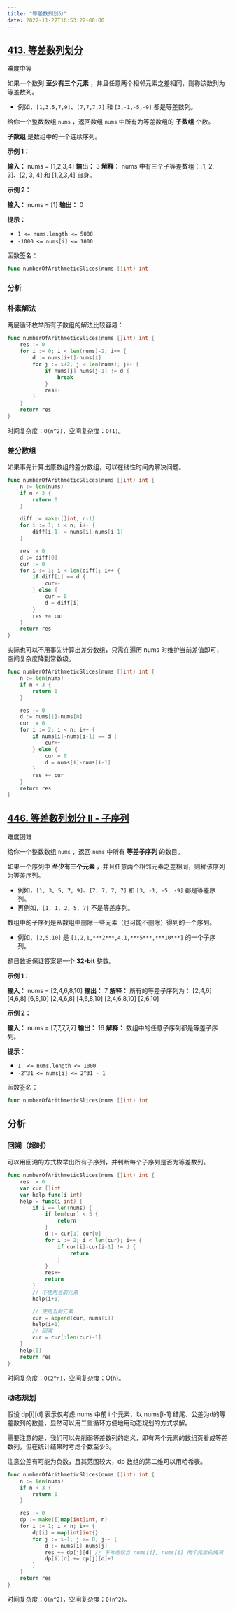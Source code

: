 ```yaml
---
title: "等差数列划分"
date: 2022-11-27T16:53:22+08:00
---
```


## [413. 等差数列划分](https://leetcode.cn/problems/arithmetic-slices/)

难度中等

如果一个数列 **至少有三个元素** ，并且任意两个相邻元素之差相同，则称该数列为等差数列。

- 例如，`[1,3,5,7,9]`、`[7,7,7,7]` 和 `[3,-1,-5,-9]` 都是等差数列。

给你一个整数数组 `nums` ，返回数组 `nums` 中所有为等差数组的 **子数组** 个数。

**子数组** 是数组中的一个连续序列。

**示例 1：**

**输入：** nums = [1,2,3,4]
**输出：** 3
**解释：** nums 中有三个子等差数组：[1, 2, 3]、[2, 3, 4] 和 [1,2,3,4] 自身。

**示例 2：**

**输入：** nums = [1]
**输出：** 0

**提示：**

- `1 <= nums.length <= 5000`
- `-1000 <= nums[i] <= 1000`

函数签名：

```go
func numberOfArithmeticSlices(nums []int) int
```

### 分析

### 朴素解法

两层循环枚举所有子数组的解法比较容易：

```go
func numberOfArithmeticSlices(nums []int) int {
    res := 0
    for i := 0; i < len(nums)-2; i++ {
        d := nums[i+1]-nums[i]
        for j := i+2; j < len(nums); j++ {
            if nums[j]-nums[j-1] != d {
                break
            }
            res++
        }
    }
    return res
}
```

时间复杂度：`O(n^2)`，空间复杂度：`O(1)`。

### 差分数组

如果事先计算出原数组的差分数组，可以在线性时间内解决问题。

```go
func numberOfArithmeticSlices(nums []int) int {
    n := len(nums)
    if n < 3 {
        return 0
    }

    diff := make([]int, n-1)
    for i := 1; i < n; i++ {
        diff[i-1] = nums[i]-nums[i-1]
    }

    res := 0
    d := diff[0]
    cur := 0
    for i := 1; i < len(diff); i++ {
        if diff[i] == d {
            cur++
        } else {
            cur = 0
            d = diff[i]
        }
        res += cur
    }
    return res
}
```

实际也可以不用事先计算出差分数组，只需在遍历 nums 时维护当前差值即可，空间复杂度降到常数级。

```go
func numberOfArithmeticSlices(nums []int) int {
    n := len(nums)
    if n < 3 {
        return 0
    }

    res := 0
    d := nums[1]-nums[0]
    cur := 0
    for i := 2; i < n; i++ {
        if nums[i]-nums[i-1] == d {
            cur++
        } else {
            cur = 0
            d = nums[i]-nums[i-1]
        }
        res += cur
    }
    return res
}
```

## [446. 等差数列划分 II - 子序列](https://leetcode.cn/problems/arithmetic-slices-ii-subsequence/)

难度困难

给你一个整数数组 `nums` ，返回 `nums` 中所有 **等差子序列** 的数目。

如果一个序列中 **至少有三个元素** ，并且任意两个相邻元素之差相同，则称该序列为等差序列。

- 例如，`[1, 3, 5, 7, 9]`、`[7, 7, 7, 7]` 和 `[3, -1, -5, -9]` 都是等差序列。
- 再例如，`[1, 1, 2, 5, 7]` 不是等差序列。

数组中的子序列是从数组中删除一些元素（也可能不删除）得到的一个序列。

- 例如，`[2,5,10]` 是 `[1,2,1,***2***,4,1,***5***,***10***]` 的一个子序列。

题目数据保证答案是一个 **32-bit** 整数。

**示例 1：**

**输入：** nums = [2,4,6,8,10]
**输出：** 7
**解释：** 所有的等差子序列为：
[2,4,6]
[4,6,8]
[6,8,10]
[2,4,6,8]
[4,6,8,10]
[2,4,6,8,10]
[2,6,10]

**示例 2：**

**输入：** nums = [7,7,7,7,7]
**输出：** 16
**解释：** 数组中的任意子序列都是等差子序列。

**提示：**

- `1  <= nums.length <= 1000`
- `-2^31 <= nums[i] <= 2^31 - 1`

 函数签名：

```go
func numberOfArithmeticSlices(nums []int) int
```

## 分析

### 回溯（超时）

可以用回溯的方式枚举出所有子序列，并判断每个子序列是否为等差数列。

```go
func numberOfArithmeticSlices(nums []int) int {
    res := 0
    var cur []int
    var help func(i int)
    help = func(i int) {
        if i == len(nums) {
            if len(cur) < 3 {
                return
            }
            d := cur[1]-cur[0]
            for i := 2; i < len(cur); i++ {
                if cur[i]-cur[i-1] != d {
                    return
                }
            }
            res++
            return
        }
        // 不使用当前元素
        help(i+1)

        // 使用当前元素
        cur = append(cur, nums[i])
        help(i+1)
        // 回溯
        cur = cur[:len(cur)-1]
    }
    help(0)
    return res
}
```

时间复杂度：`O(2^n)`，空间复杂度：O(n)。

### 动态规划

假设 dp[i][d] 表示仅考虑 nums 中前 i 个元素，以 nums[i-1] 结尾、公差为d的等差数列的数量，显然可以用二重循环方便地用动态规划的方式求解。

需要注意的是，我们可以先削弱等差数列的定义，即有两个元素的数组页看成等差数列，但在统计结果时考虑个数至少3。

注意公差有可能为负数，且其范围较大，dp 数组的第二维可以用哈希表。

```go
func numberOfArithmeticSlices(nums []int) int {
    n := len(nums)
    if n < 3 {
        return 0
    }

    res := 0
    dp := make([]map[int]int, n)
    for i := 1; i < n; i++ {
        dp[i] = map[int]int{}
        for j := i-1; j >= 0; j-- {
            d := nums[i]-nums[j]
            res += dp[j][d] // 不考虑仅含 nums[j], nums[i] 两个元素的情况
            dp[i][d] += dp[j][d]+1
        }
    }
    return res
}
```

时间复杂度：`O(n^2)`，空间复杂度：`O(n^2)`。


